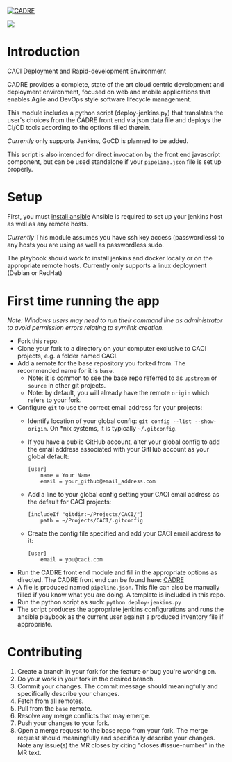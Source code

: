 [![CADRE](/statics/images/cadre-logo.png)]()

[![](/../badges/master/build.svg)](/../commits/master)

# Introduction

CACI Deployment and Rapid-development Environment

CADRE provides a complete, state of the art cloud centric development and deployment environment, focused on web and mobile applications that enables Agile and DevOps style software lifecycle management.

This module includes a python script (deploy-jenkins.py) that translates the user's choices from the CADRE front end via json data file and deploys the CI/CD tools according to the options filled therein.

*Currently* only supports Jenkins, GoCD is planned to be added. 

This script is also intended for direct invocation by the front end javascript component, but can be used standalone if your `pipeline.json` file is set up properly.


# Setup

First, you must [install ansible](http://docs.ansible.com/ansible/latest/installation_guide/intro_installation.html)
Ansible is required to set up your jenkins host as well as any remote hosts. 

*Currently* This module assumes you have ssh key access (passwordless) to any hosts you are using as well as passwordless sudo. 

The playbook should work to install jenkins and docker locally or on the appropriate remote hosts. Currently only supports a linux deployment (Debian or RedHat) 


First time running the app
===

*Note: Windows users may need to run their command line as administrator to avoid permission errors relating to symlink creation.*

- Fork this repo.
- Clone your fork to a directory on your computer exclusive to CACI projects, e.g. a folder named CACI.
- Add a remote for the base repository you forked from. The recommended name for it is `base`.
  - Note: it is common to see the base repo referred to as `upstream` or `source` in other git projects.
  - Note: by default, you will already have the remote `origin` which refers to your fork.
- Configure `git` to use the correct email address for your projects:
  - Identify location of your global config: `git config --list --show-origin`. On \*nix systems, it is typically `~/.gitconfig`.
  - If you have a public GitHub account, alter your global config to add the email address associated with your GitHub account as your global default:

    ```
    [user]
        name = Your Name
        email = your_github@email_address.com
    ```
  - Add a line to your global config setting your CACI email address as the default for CACI projects:

    ```
    [includeIf "gitdir:~/Projects/CACI/"]
        path = ~/Projects/CACI/.gitconfig
    ```
  - Create the config file specified and add your CACI email address to it:

    ```
    [user]
        email = you@caci.com
    ```
- Run the CADRE front end module and fill in the appropriate options as directed. The CADRE front end can be found here: [CADRE](https://gitlab.ques.tech/CADRE/CADRE) 
- A file is produced named `pipeline.json`. This file can also be manually filled if you know what you are doing. A template is included in this repo.
- Run the python script as such: `python deploy-jenkins.py`
- The script produces the appropriate jenkins configurations and runs the ansible playbook as the current user against a produced inventory file if appropriate. 


Contributing
===

1. Create a branch in your fork for the feature or bug you're working on.
2. Do your work in your fork in the desired branch.
3. Commit your changes. The commit message should meaningfully and specifically describe your changes.
4. Fetch from all remotes.
5. Pull from the `base` remote.
6. Resolve any merge conflicts that may emerge.
7. Push your changes to your fork.
8. Open a merge request to the base repo from your fork. The merge request should meaningfully and specifically describe your changes. Note any issue(s) the MR closes by citing "closes #issue-number" in the MR text.

